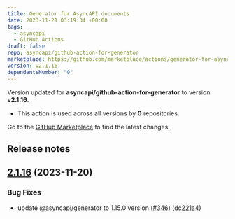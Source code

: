```yaml
---
title: Generator for AsyncAPI documents
date: 2023-11-21 03:19:34 +00:00
tags:
  - asyncapi
  - GitHub Actions
draft: false
repo: asyncapi/github-action-for-generator
marketplace: https://github.com/marketplace/actions/generator-for-asyncapi-documents
version: v2.1.16
dependentsNumber: "0"
---
```



Version updated for **asyncapi/github-action-for-generator** to version **v2.1.16**.
- This action is used across all versions by **0** repositories.

Go to the [GitHub Marketplace](https://github.com/marketplace/actions/generator-for-asyncapi-documents) to find the latest changes.

## Release notes

## [2.1.16](https://github.com/asyncapi/github-action-for-generator/compare/v2.1.15...v2.1.16) (2023-11-20)


### Bug Fixes

* update @asyncapi/generator to 1.15.0 version ([#346](https://github.com/asyncapi/github-action-for-generator/issues/346)) ([dc221a4](https://github.com/asyncapi/github-action-for-generator/commit/dc221a4f88b6bc6a2c6be47aafb1d130a5f96708))


